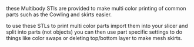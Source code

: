 
these Multibody STls are provided to make multi color printing of common parts such as the Cowling and skirts easier.

to use these STLs to print multi color parts import them into your slicer and split into parts (not objects) you can then use part specific settings to do things like color swaps or deleting top/bottom layer to make mesh skirts.
